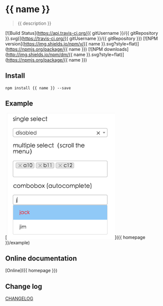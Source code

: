 # {{ name }}

> {{ description }}

[![Build Status](https://api.travis-ci.org/{{ gitUsername }}/{{ gitRepository }}.svg)](https://travis-ci.org/{{ gitUsername }}/{{ gitRepository }})
[![NPM version](https://img.shields.io/npm/v/{{ name }}.svg?style=flat)](https://npmjs.org/package/{{ name }})
[![NPM downloads](http://img.shields.io/npm/dm/{{ name }}.svg?style=flat)](https://npmjs.org/package/{{ name }})


## Install

```shell
npm install {{ name }} --save
```

## Example

[![Preview](./example/preview.png)]({{ homepage }}/example)

## Online documentation

[Online]({{ homepage }})

## Change log

[CHANGELOG](./CHANGELOG.md)

